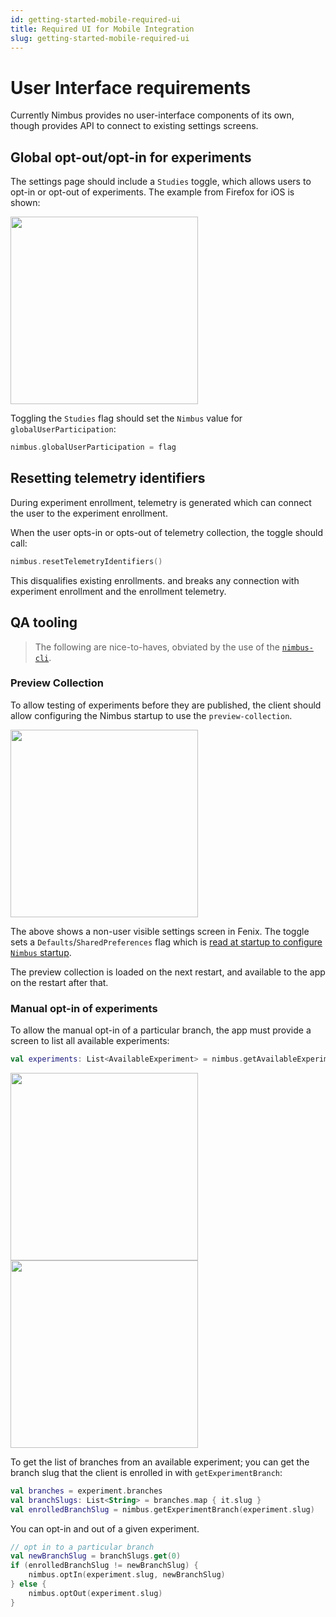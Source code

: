 ```yaml
---
id: getting-started-mobile-required-ui 
title: Required UI for Mobile Integration
slug: getting-started-mobile-required-ui
---
```


# User Interface requirements

Currently Nimbus provides no user-interface components of its own, though provides API to connect to existing settings screens.

## Global opt-out/opt-in for experiments

The settings page should include a `Studies` toggle, which allows users to opt-in or opt-out of experiments. The example from Firefox for iOS is shown:

<img src="/img/firefox-ios/studies-toggle.png" width="300px" />

Toggling the `Studies` flag should set the `Nimbus` value for `globalUserParticipation`:

```kotlin
nimbus.globalUserParticipation = flag
```

## Resetting telemetry identifiers

During experiment enrollment, telemetry is generated which can connect the user to the experiment enrollment.

When the user opts-in or opts-out of telemetry collection, the toggle should call:

```kotlin
nimbus.resetTelemetryIdentifiers()
```

This disqualifies existing enrollments. and breaks any connection with experiment enrollment and the enrollment telemetry.

## QA tooling

> The following are nice-to-haves, obviated by the use of the [`nimbus-cli`][nimbus-cli].

[nimbus-cli]: https://github.com/mozilla/application-services/tree/main/components/support/nimbus-cli

### Preview Collection

To allow testing of experiments before they are published, the client should allow configuring the Nimbus startup to use the `preview-collection`.

<img src="/img/fenix/preview-collection.png" width="300px" />

The above shows a non-user visible settings screen in Fenix. The toggle sets a `Defaults`/`SharedPreferences` flag which is [read at startup to configure `Nimbus` startup](/getting-started/engineers/getting-started-for-android-engineers#using-the-experiments-preview-collection).

The preview collection is loaded on the next restart, and available to the app on the restart after that.

### Manual opt-in of experiments

To allow the manual opt-in of a particular branch, the app must provide a screen to list all available experiments:

```kotlin
val experiments: List<AvailableExperiment> = nimbus.getAvailableExperiments()
```

<img src="/img/fenix/experiments-screen.png" width="300px" /><img src="/img/fenix/experiments-screen-branches.png" width="300px" />

To get the list of branches from an available experiment; you can get the branch slug that the client is enrolled in with `getExperimentBranch`:

```kotlin
val branches = experiment.branches
val branchSlugs: List<String> = branches.map { it.slug }
val enrolledBranchSlug = nimbus.getExperimentBranch(experiment.slug)
```

You can opt-in and out of a given experiment.

```kotlin
// opt in to a particular branch
val newBranchSlug = branchSlugs.get(0)
if (enrolledBranchSlug != newBranchSlug) {
    nimbus.optIn(experiment.slug, newBranchSlug)
} else {
    nimbus.optOut(experiment.slug)
}
```
